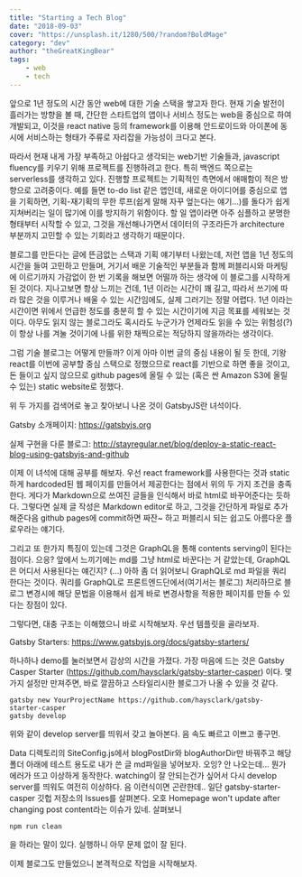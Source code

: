 ```yaml
---
title: "Starting a Tech Blog"
date: "2018-09-03"
cover: "https://unsplash.it/1280/500/?random?BoldMage"
category: "dev"
author: "theGreatKingBear"
tags: 
    - web
    - tech
---
```


앞으로 1년 정도의 시간 동안 web에 대한 기술 스택을 쌓고자 한다. 현재 기술 발전이 흘러가는 방향을 볼 때, 간단한 스타트업의 앱이나 서비스 정도는 web을 중심으로 하여 개발되고, 이것을 react native 등의 framework를 이용해 안드로이드와 아이폰에 동시에 서비스하는 형태가 주류로 자리잡을 가능성이 크다고 본다. 

따라서 현재 내게 가장 부족하고 아쉽다고 생각되는 web기반 기술들과, javascript fluency를 키우기 위해 프로젝트를 진행하려고 한다. 특히 백엔드 쪽으로는 serverless를 생각하고 있다. 진행할 프로젝트는 기획적인 측면에서 애매함이 적은 방향으로 고려중이다. 예를 들면 to-do list 같은 앱인데, 새로운 아이디어를 중심으로 앱을 기획하면, 기획-재기획의 무한 루프(쉽게 말해 자꾸 엎는다는 얘기...)를 돌다가 쉽게 지쳐버리는 일이 많기에 이를 방지하기 위함이다. 할 일 앱이라면 아주 심플하고 분명한 형태부터 시작할 수 있고, 그것을 개선해나가면서 데이터의 구조라든가 architecture 부분까지 고민할 수 있는 기회라고 생각하기 때문이다. 

블로그를 만든다는 글에 뜬금없는 스택과 기획 얘기부터 나왔는데, 저런 앱을 1년 정도의 시간을 들여 고민하고 만들며, 거기서 배운 기술적인 부분들과 함께 퍼블리시와 마케팅에 이르기까지 가감없이 한 번 기록을 해보면 어떨까 하는 생각에 이 블로그를 시작하게 된 것이다. 지나고보면 항상 느끼는 건데, 1년 이라는 시간이 꽤 길고, 따라서 쓰기에 따라 많은 것을 이루거나 배울 수 있는 시간임에도, 실제 그러기는 정말 어렵다. 1년 이라는 시간이면 위에서 언급한 정도를 충분히 할 수 있는 시간이기에 지금 목표를 세워보는 것이다. 아무도 읽지 않는 블로그라도 혹시라도 누군가가 언제라도 읽을 수 있는 위험성(?)이 항상 나를 겨눌 것이기에 나를 위한 채찍으로는 적당하지 않을까라는 생각이다. 

그럼 기술 블로그는 어떻게 만들까? 이게 아마 이번 글의 중심 내용이 될 듯 한데, 기왕 react를 이번에 공부할 중심 스택으로 정했으므로 react를 기반으로 하면 좋을 것이고, 돈 들이고 싶지 않으므로 github pages에 올릴 수 있는 (혹은 싼 Amazon S3에 올릴 수 있는) static website로 정했다. 

위 두 가지를 검색어로 놓고 찾아보니 나온 것이 GatsbyJS란 녀석이다. 

Gatsby 소개페이지: https://gatsbyjs.org

실제 구현을 다룬 블로그: http://stayregular.net/blog/deploy-a-static-react-blog-using-gatsbyjs-and-github

이제 이 녀석에 대해 공부를 해보자. 우선 react framework를 사용한다는 것과 static하게 hardcoded된 웹 페이지를 만들어서 제공한다는 점에서 위의 두 가지 조건을 충족한다. 게다가 Markdown으로 쓰여진 글들을 인식해서 바로 html로 바꾸어준다는 듯하다. 그렇다면 실제 글 작성은 Markdown editor로 하고, 그것을 간단하게 파일로 추가해준다음 github pages에 commit하면 짜잔~ 하고 퍼블리시 되는 쉽고도 아름다운 플로우라는 얘기다. 

그리고 또 한가지 특징이 있는데 그것은 GraphQL을 통해 contents serving이 된다는 점이다. 으응? 앞에서 느끼기에는 md를 그냥 html로 바꾼다는 거 같았는데, GraphQL은 어디서 사용된다는 얘긴지? (...) 아하 좀 더 읽어보니 GraphQL로 md 파일을 쿼리한다는 것이다. 쿼리를 GraphQL로 프론트엔드단에서(여기서는 블로그) 처리하므로 블로그 변경시에 해당 문법을 이용해서 쉽게 바로 변경사항을 적용한 페이지를 만들 수 있다는 장점이 있다.

그렇다면, 대충 구조는 이해했으니 바로 시작해보자. 우선 템플릿을 골라보자. 

Gatsby Starters: https://www.gatsbyjs.org/docs/gatsby-starters/

하나하나 demo를 눌러보면서 감상의 시간을 가졌다. 가장 마음에 드는 것은 Gatsby Casper Starter (https://github.com/haysclark/gatsby-starter-casper) 이다. 몇 가지 설정만 만져주면, 바로 깔끔하고 스타일리시한 블로그가 나올 수 있을 것 같다. 

```shell
gatsby new YourProjectName https://github.com/haysclark/gatsby-starter-casper
gatsby develop
```

위와 같이 develop server를 띄워서 갖고 놀아본다. 음 속도 빠르고 이쁘고 좋구먼.

Data 디렉토리의 SiteConfig.js에서 blogPostDir와 blogAuthorDir만 바꿔주고 해당 폴더 아래에 테스트 용도로 내가 쓴 글 md파일을 넣어보자. 오잉? 안 나오는데... 뭔가 에러가 뜨고 이상하게 동작한다. watching이 잘 안되는건가 싶어서 다시 develop server를 띄워도 여전히 이상하다. 음 이런식이면 곤란한데.. 일단 gatsby-starter-casper 깃헙 저장소의 Issues를 살펴본다. 오호 Homepage won't update after changing post content라는 이슈가 있네. 살펴보니 

```shell
npm run clean
```

을 하라는 말이 있다. 실행하니 아무 문제 없이 잘 된다. 

이제 블로그도 만들었으니 본격적으로 작업을 시작해보자. 

